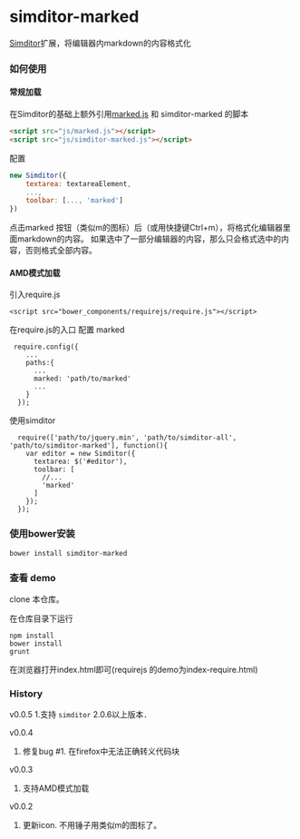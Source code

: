 simditor-marked
==============

[Simditor](http://simditor.tower.im/)扩展，将编辑器内markdown的内容格式化

### 如何使用

#### 常规加载
在Simditor的基础上额外引用[marked.js](https://github.com/chjj/marked/blob/master/lib/marked.js) 和 simditor-marked 的脚本

```html
<script src="js/marked.js"></script>
<script src="js/simditor-marked.js"></script>
```

配置

```javascript
new Simditor({
    textarea: textareaElement,
    ...,
    toolbar: [..., 'marked']
})
```

点击marked 按钮（类似m的图标）后（或用快捷键Ctrl+m），将格式化编辑器里面markdown的内容。
如果选中了一部分编辑器的内容，那么只会格式选中的内容，否则格式全部内容。

#### AMD模式加载

引入require.js
```
<script src="bower_components/requirejs/require.js"></script>
```

在require.js的入口 配置 marked
```
 require.config({
    ...
    paths:{
      ...
      marked: 'path/to/marked'
      ...
    }
  });
```

使用simditor
```
  require(['path/to/jquery.min', 'path/to/simditor-all', 'path/to/simditor-marked'], function(){
    var editor = new Simditor({
      textarea: $('#editor'),
      toolbar: [
        //...
        'marked'
      ]
    });
  });
```


### 使用bower安装

```shell
bower install simditor-marked
```

### 查看 demo

clone 本仓库。

在仓库目录下运行
```shell
npm install
bower install
grunt
```
在浏览器打开index.html即可(requirejs 的demo为index-require.html)

### History
v0.0.5
1.支持 ```simditor``` 2.0.6以上版本．

v0.0.4

1. 修复bug #1. 在firefox中无法正确转义代码块

v0.0.3

1. 支持AMD模式加载

v0.0.2 

1. 更新icon. 不用锤子用类似m的图标了。